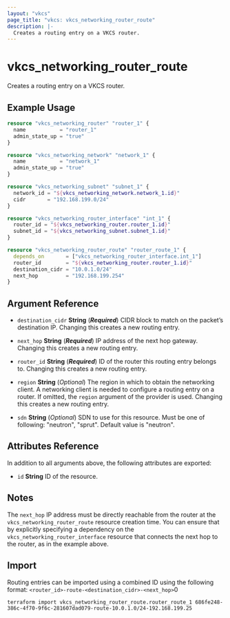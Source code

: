 ```yaml
---
layout: "vkcs"
page_title: "vkcs: vkcs_networking_router_route"
description: |-
  Creates a routing entry on a VKCS router.
---
```


# vkcs_networking_router_route

Creates a routing entry on a VKCS router.

## Example Usage
```terraform
resource "vkcs_networking_router" "router_1" {
  name           = "router_1"
  admin_state_up = "true"
}

resource "vkcs_networking_network" "network_1" {
  name           = "network_1"
  admin_state_up = "true"
}

resource "vkcs_networking_subnet" "subnet_1" {
  network_id = "${vkcs_networking_network.network_1.id}"
  cidr       = "192.168.199.0/24"
}

resource "vkcs_networking_router_interface" "int_1" {
  router_id = "${vkcs_networking_router.router_1.id}"
  subnet_id = "${vkcs_networking_subnet.subnet_1.id}"
}

resource "vkcs_networking_router_route" "router_route_1" {
  depends_on       = ["vkcs_networking_router_interface.int_1"]
  router_id        = "${vkcs_networking_router.router_1.id}"
  destination_cidr = "10.0.1.0/24"
  next_hop         = "192.168.199.254"
}
```

## Argument Reference
- `destination_cidr` **String** (***Required***) CIDR block to match on the packet’s destination IP. Changing this creates a new routing entry.

- `next_hop` **String** (***Required***) IP address of the next hop gateway. Changing this creates a new routing entry.

- `router_id` **String** (***Required***) ID of the router this routing entry belongs to. Changing this creates a new routing entry.

- `region` **String** (*Optional*) The region in which to obtain the networking client. A networking client is needed to configure a routing entry on a router. If omitted, the `region` argument of the provider is used. Changing this creates a new routing entry.

- `sdn` **String** (*Optional*) SDN to use for this resource. Must be one of following: "neutron", "sprut". Default value is "neutron".


## Attributes Reference
In addition to all arguments above, the following attributes are exported:
- `id` **String** ID of the resource.



## Notes

The `next_hop` IP address must be directly reachable from the router at the ``vkcs_networking_router_route``
resource creation time.  You can ensure that by explicitly specifying a dependency on the ``vkcs_networking_router_interface``
resource that connects the next hop to the router, as in the example above.

## Import

Routing entries can be imported using a combined ID using the following format: ``<router_id>-route-<destination_cidr>-<next_hop>``0

```shell
terraform import vkcs_networking_router_route.router_route_1 686fe248-386c-4f70-9f6c-281607dad079-route-10.0.1.0/24-192.168.199.25
```
